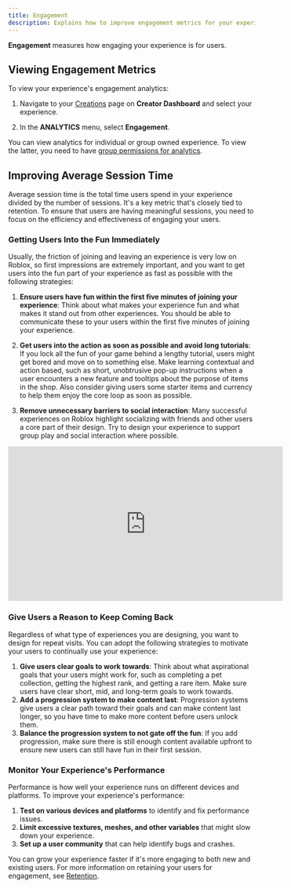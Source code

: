 ```yaml
---
title: Engagement
description: Explains how to improve engagement metrics for your experience.
---
```


**Engagement** measures how engaging your experience is for users.

## Viewing Engagement Metrics

To view your experience's engagement analytics:

1. Navigate to your [Creations](https://create.roblox.com/dashboard/creations) page on **Creator Dashboard** and select your experience.

1. In the **ANALYTICS** menu, select **Engagement**.

You can view analytics for individual or group owned experience. To view the latter, you need to have [group permissions for analytics](../../production/analytics/analytics-dashboard.md#granting-group-permission).

## Improving Average Session Time

Average session time is the total time users spend in your experience divided by the number of sessions. It's a key metric that's closely tied to retention. To ensure that users are having meaningful sessions, you need to focus on the efficiency and effectiveness of engaging your users.

### Getting Users Into the Fun Immediately

Usually, the friction of joining and leaving an experience is very low on Roblox, so first impressions are extremely important, and you want to get users into the fun part of your experience as fast as possible with the following strategies:

1. **Ensure users have fun within the first five minutes of joining your experience**: Think about what makes your experience fun and what makes it stand out from other experiences. You should be able to communicate these to your users within the first five minutes of joining your experience.

2. **Get users into the action as soon as possible and avoid long tutorials**: If you lock all the fun of your game behind a lengthy tutorial, users might get bored and move on to something else. Make learning contextual and action based, such as short, unobtrusive pop-up instructions when a user encounters a new feature and tooltips about the purpose of items in the shop. Also consider giving users some starter items and currency to help them enjoy the core loop as soon as possible.

3. **Remove unnecessary barriers to social interaction**: Many successful experiences on Roblox highlight socializing with friends and other users a core part of their design. Try to design your experience to support group play and social interaction where possible.

<iframe width="560" height="315" src="https://www.youtube-nocookie.com/embed/BkQL2_DY9Mc" title="YouTube video player" frameborder="0" allow="accelerometer; clipboard-write; encrypted-media; gyroscope; picture-in-picture" allowfullscreen></iframe>

### Give Users a Reason to Keep Coming Back

Regardless of what type of experiences you are designing, you want to design for repeat visits. You can adopt the following strategies to motivate your users to continually use your experience:

1. **Give users clear goals to work towards**: Think about what aspirational goals that your users might work for, such as completing a pet collection, getting the highest rank, and getting a rare item. Make sure users have clear short, mid, and long-term goals to work towards.
2. **Add a progression system to make content last**: Progression systems give users a clear path toward their goals and can make content last longer, so you have time to make more content before users unlock them.
3. **Balance the progression system to not gate off the fun**: If you add progression, make sure there is still enough content available upfront to ensure new users can still have fun in their first session.

### Monitor Your Experience's Performance

Performance is how well your experience runs on different devices and platforms. To improve your experience's performance:

1. **Test on various devices and platforms** to identify and fix performance issues.
2. **Limit excessive textures, meshes, and other variables** that might slow down your experience.
3. **Set up a user community** that can help identify bugs and crashes.

You can grow your experience faster if it's more engaging to both new and existing users. For more information on retaining your users for engagement, see [Retention](../../production/analytics/retention.md).
